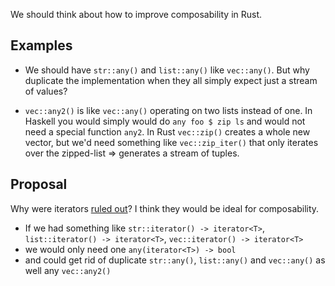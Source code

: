 We should think about how to improve composability in Rust.

## Examples
* We should have ```str::any()``` and ```list::any()``` like ```vec::any()```.
But why duplicate the implementation when they all simply expect just a stream of values?

* ```vec::any2()``` is like ```vec::any()``` operating on two lists instead of one. In Haskell you would simply would do ```any foo $ zip ls``` and would not need a special function ```any2```.
In Rust ```vec::zip()``` creates a whole new vector, but we'd need something like ```vec::zip_iter()``` that only iterates over the zipped-list => generates a stream of tuples.

## Proposal
Why were iterators [ruled out](http://smallcultfollowing.com/babysteps/blog/2011/12/29/composing-blocks/)?
I think they would be ideal for composability.

* If we had something like ```str::iterator() -> iterator<T>```, ```list::iterator() -> iterator<T>```, ```vec::iterator() -> iterator<T>```
* we would only need one ```any(iterator<T>) -> bool```
* and could get rid of duplicate ```str::any()```, ```list::any()``` and ```vec::any()``` as well any ```vec::any2()```